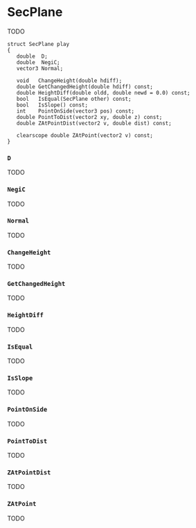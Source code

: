 # SecPlane

TODO

```
struct SecPlane play
{
   double  D;
   double  NegiC;
   vector3 Normal;

   void   ChangeHeight(double hdiff);
   double GetChangedHeight(double hdiff) const;
   double HeightDiff(double oldd, double newd = 0.0) const;
   bool   IsEqual(SecPlane other) const;
   bool   IsSlope() const;
   int    PointOnSide(vector3 pos) const;
   double PointToDist(vector2 xy, double z) const;
   double ZAtPointDist(vector2 v, double dist) const;

   clearscope double ZAtPoint(vector2 v) const;
}
```

### `D`

TODO

### `NegiC`

TODO

### `Normal`

TODO

### `ChangeHeight`

TODO

### `GetChangedHeight`

TODO

### `HeightDiff`

TODO

### `IsEqual`

TODO

### `IsSlope`

TODO

### `PointOnSide`

TODO

### `PointToDist`

TODO

### `ZAtPointDist`

TODO

### `ZAtPoint`

TODO

<!-- EOF -->
